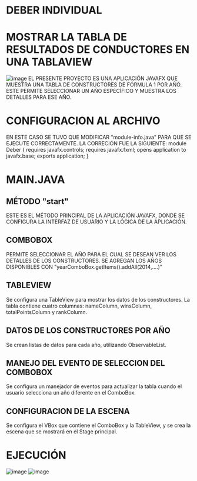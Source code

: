 # DEBER INDIVIDUAL
# MOSTRAR LA TABLA DE RESULTADOS DE CONDUCTORES EN UNA TABLAVIEW
![image](https://github.com/vnssmb/deber-individual/assets/142614155/fd809875-3366-46ed-8057-92276233b2b1)
EL PRESENTE PROYECTO ES UNA APLICACIÓN JAVAFX QUE MUESTRA UNA TABLA DE CONSTRUCTORES DE FÓRMULA 1 POR AÑO. ESTE PERMITE SELECCIONAR UN AÑO ESPECÍFICO Y MUESTRA LOS DETALLES PARA ESE AÑO.

# CONFIGURACION AL ARCHIVO
EN ESTE CASO SE TUVO QUE MODIFICAR "module-info.java" PARA QUE SE EJECUTE CORRECTAMENTE. LA CORRECIÓN FUE LA SIGUIENTE:
module Deber {
    requires javafx.controls;
    requires javafx.fxml;
    opens application to javafx.base;
    exports application;
}

# MAIN.JAVA
## MÉTODO "start"
ESTE ES EL MÉTODO PRINCIPAL DE LA APLICACIÓN JAVAFX, DONDE SE CONFIGURA LA INTERFAZ DE USUARIO Y LA  LÓGICA DE LA APLICACIÓN.

## COMBOBOX
PERMITE SELECCIONAR EL AÑO PARA EL CUAL SE DESEAN VER LOS DETALLES DE LOS CONSTRUCTORES.
SE AGREGAN LOS AÑOS DISPONIBLES CON "yearComboBox.getItems().addAll(2014,....)"

## TABLEVIEW
Se configura una TableView para mostrar los datos de los constructores. La tabla contiene cuatro columnas: nameColumn, winsColumn, totalPointsColumn y rankColumn.

## DATOS DE LOS CONSTRUCTORES POR AÑO
Se crean listas de datos para cada año, utilizando ObservableList.

## MANEJO DEL EVENTO DE SELECCION DEL COMBOBOX
Se configura un manejador de eventos para actualizar la tabla cuando el usuario selecciona un año diferente en el ComboBox.

## CONFIGURACION DE LA ESCENA
Se configura el VBox que contiene el ComboBox y la TableView, y se crea la escena que se mostrará en el Stage principal.

# EJECUCIÓN
![image](https://github.com/vnssmb/deber-individual/assets/142614155/c46e1fb8-ef5a-401b-b659-517ee2815c2f)
![image](https://github.com/vnssmb/deber-individual/assets/142614155/9628011f-79ca-4960-9fcc-e682190cf328)



